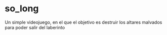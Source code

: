 # so_long

Un simple videojuego, en el que el objetivo es destruir los altares malvados para poder salir del laberinto
